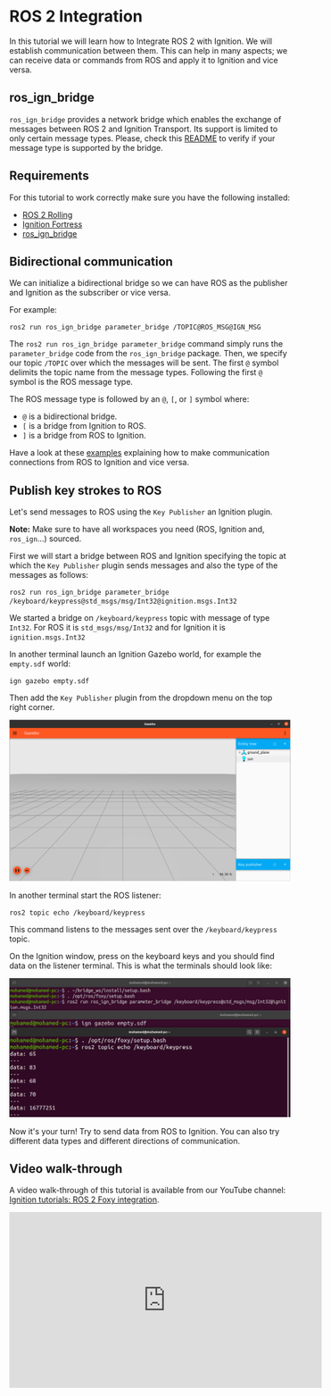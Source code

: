 # ROS 2 Integration

In this tutorial we will learn how to Integrate ROS 2 with Ignition. We will establish
communication between them. This can help in many aspects; we can receive data or commands
from ROS and apply it to Ignition and vice versa.

## ros_ign_bridge

`ros_ign_bridge` provides a network bridge which enables the exchange of messages between ROS 2 and Ignition Transport. Its support is limited to only certain message types. Please, check this [README](https://github.com/ignitionrobotics/ros_ign/blob/ros2/ros_ign_bridge/README.md) to verify if your message type is supported by the bridge.

## Requirements

For this tutorial to work correctly make sure you have the following installed:

* [ROS 2 Rolling](https://docs.ros.org/en/rolling/Installation.html)
* [Ignition Fortress](https://gazebosim.org/docs/fortress)
* [ros_ign_bridge](https://github.com/ignitionrobotics/ros_ign/tree/ros2#from-source)

## Bidirectional communication

We can initialize a bidirectional bridge so we can have ROS as the publisher and Ignition as the subscriber or vice versa.

For example:

```
ros2 run ros_ign_bridge parameter_bridge /TOPIC@ROS_MSG@IGN_MSG
```

The `ros2 run ros_ign_bridge parameter_bridge` command simply runs the `parameter_bridge` code from the `ros_ign_bridge` package. Then, we specify our topic `/TOPIC` over which the messages will be sent. The first `@` symbol delimits the topic name from the message types. Following the first `@` symbol is the ROS message type.

The ROS message type is followed by an `@`, `[`, or `]` symbol where:

* `@`  is a bidirectional bridge.
* `[`  is a bridge from Ignition to ROS.
* `]`  is a bridge from ROS to Ignition.

Have a look at these [examples](https://github.com/ignitionrobotics/ros_ign/blob/ros2/ros_ign_bridge/README.md#example-1a-ignition-transport-talker-and-ros-2-listener)
explaining how to make communication connections from ROS to Ignition and vice versa.

## Publish key strokes to ROS

Let's send messages to ROS using the `Key Publisher` an Ignition plugin.

**Note:** Make sure to have all workspaces you need (ROS, Ignition and, `ros_ign`...) sourced.


First we will start a bridge between ROS and Ignition specifying the topic
at which the `Key Publisher` plugin sends messages and also the type
of the messages as follows:

```
ros2 run ros_ign_bridge parameter_bridge /keyboard/keypress@std_msgs/msg/Int32@ignition.msgs.Int32
```

We started a bridge on `/keyboard/keypress` topic with message of type `Int32`.
For ROS it is `std_msgs/msg/Int32` and for Ignition it is `ignition.msgs.Int32`

In another terminal launch an Ignition Gazebo world, for example the `empty.sdf` world:

```
ign gazebo empty.sdf
```

Then add the `Key Publisher` plugin from the dropdown menu on the top right corner.

![empty_world_with_KeyPublisher](tutorials/ros2_integration/empty_world.png)

In another terminal start the ROS listener:

```
ros2 topic echo /keyboard/keypress
```

This command listens to the messages sent over the `/keyboard/keypress` topic.

On the Ignition window, press on the keyboard keys and you should
find data on the listener terminal. This is what the terminals should look like:

![exchange_messages](tutorials/ros2_integration/ros_ign.png)

Now it's your turn! Try to send data from ROS to Ignition. You can also try different data types and different directions of communication.

## Video walk-through

A video walk-through of this tutorial is available from our YouTube channel: [Ignition tutorials: ROS 2 Foxy integration](https://youtu.be/IpZTNyTp9t8).

<iframe width="560" height="315" src="https://www.youtube.com/embed/IpZTNyTp9t8" frameborder="0" allow="accelerometer; autoplay; encrypted-media; gyroscope; picture-in-picture" allowfullscreen></iframe>
